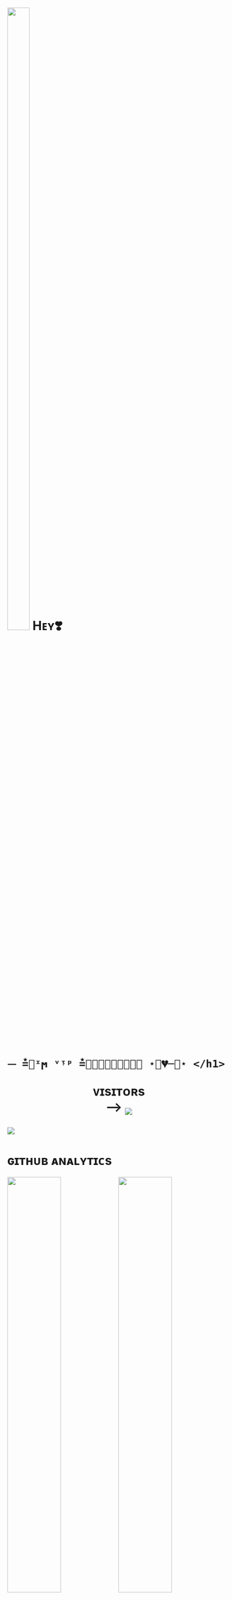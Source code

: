 <h1> <img  style="align-item" :"center" src="https://graph.org/file/f66c2b39be88927dfdee7.jpg" width="50px" height="60%"> Hᴇʏ❣️



    ⏤‌ ≛⃝ᶦϻ‌ ᵛ‌ᵎᵖ ≛⃝🇰𝗨𝐒𝐇𝐖𝚲𝐇𝚲 ⋆‌⃝💔─‌⃛⋆ </h1>
<p align="center">
    <b>ᴠɪsɪᴛᴏʀs</b><br>
 -->    <img align="middle" src="https://profile-counter.glitch.me/UNIQUE_KING_475/coun t.svg" />
</p>

[<img src="https://graph.org/file/8818c5e9470d2c6920a97.jpg"/>](https://github.com/MrHacker5575)

        
<h1> ɢɪᴛʜᴜʙ ᴀɴᴀʟʏᴛɪᴄs </h1>

[<img src="https://github-readme-stats.vercel.app/api?username=MrHacker5575&count_private=true&show_icons=true&theme=chartreuse-dark&custom_title=What%27s+the+craic?&include_all_commits=true&hide_border=true&bg_color=000000" width="49%">](https://github.com/MrHacker5575)  [<img src="https://github-readme-streak-stats.herokuapp.com/?user=UNIQUE_KING_475&theme=chartreuse-dark&hide_border=True&bg_color=000000" width="49%">](https://github.com/MrHacker5575)

[<img src="https://github.com/MrHacker5575/MrHacker5575/blob/master/resources/hr.gif"/>](https://github.com/MrHacker5575)

<h1> <img src="https://te.legra.ph/file/1f5f400d5a16ae3a89343.jpg" width="70px" style="border-radius: 50%"> ᴄᴏɴᴛᴀᴄᴛ ᴍᴇ </h1>

[<img src="https://te.legra.ph/file/3f6810f790713b26fe826.jpg" width="60px">](https://tg://openmessage?user_id=6123932615) [<img src="https://te.legra.ph/file/2a7a17fc66a8f5fe785c3.jpg" width="60px">](https://github.com/MrHacker5575) 







## Connect with Me

[![Github](https://img.shields.io/badge/-Github-181717?style=for-the-badge&logo=Github&logoColor=white)](https://github.com/MrHacker5575)
[![Telegram](https://img.shields.io/badge/Telegram-2CA5E0?style=for-the-badge&logo=telegram&logoColor=white)](https://telegram.me/Heart_Connection)

## My Stats

![GitHub stats](https://github-readme-stats.vercel.app/api?username=UNIQUE_KING_475&show_icons=true&theme=radical)
![Top Languages](https://github-readme-stats.vercel.app/api/top-langs/?username=UNIQUE_KING_475&layout=compact&theme=midnight-purple&hide=Css)

![Visitors](https://visitor-badge.laobi.icu/badge?page_id=UNIQUE_KING_475)￼Enter
